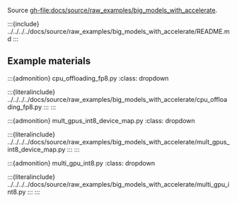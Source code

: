Source <gh-file:docs/source/raw_examples/big_models_with_accelerate>.

:::{include} ../../../../docs/source/raw_examples/big_models_with_accelerate/README.md
:::

## Example materials

:::{admonition} cpu_offloading_fp8.py
:class: dropdown

:::{literalinclude} ../../../../docs/source/raw_examples/big_models_with_accelerate/cpu_offloading_fp8.py
:::
:::

:::{admonition} mult_gpus_int8_device_map.py
:class: dropdown

:::{literalinclude} ../../../../docs/source/raw_examples/big_models_with_accelerate/mult_gpus_int8_device_map.py
:::
:::

:::{admonition} multi_gpu_int8.py
:class: dropdown

:::{literalinclude} ../../../../docs/source/raw_examples/big_models_with_accelerate/multi_gpu_int8.py
:::
:::

